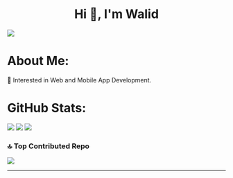 <h1 align="center">Hi 👋, I'm Walid</h1>

[![](https://visitcount.itsvg.in/api?id=walidlatif&icon=5&color=9)](https://visitcount.itsvg.in)


# About Me:
🌱 Interested in Web and Mobile App Development.
# GitHub Stats:
![](https://github-readme-stats.vercel.app/api?username=walidlatif&theme=radical&hide_border=false&include_all_commits=true&count_private=true)
![](https://github-readme-streak-stats.herokuapp.com/?user=walidlatif&theme=radical&hide_border=false)
![](https://github-readme-stats.vercel.app/api/top-langs/?username=walidlatif&theme=radical&hide_border=false&include_all_commits=true&count_private=true&layout=compact)
### 🔝 Top Contributed Repo
![](https://github-contributor-stats.vercel.app/api?username=walidlatif&limit=5&theme=radical&combine_all_yearly_contributions=true)



---


<!-- Proudly created with GPRM ( https://gprm.itsvg.in ) -->
